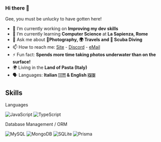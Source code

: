 ### Hi there 👋

Gee, you must be unlucky to have gotten here!

- 🔭 I’m currently working on **Improving my dev skills**
- 🌱 I’m currently learning **Computer Science** at **La Sapienza, Rome**
- 💬 Ask me about **📸Photography, 🌍 Travels and 🤿 Scuba Diving**
- 📫 How to reach me: [Site](https://francymak.com) - [Discord](https://discordapp.com/users/234236409429491712) - [eMail](mailto:mailto:francy@francymak.com?subject=I%20am%20contacting%20you!&body=Hello!%20I%20am%20contacting%20you%20for%20...)
- ⚡ Fun fact: **Spends more time taking photos underwater than on the surface!**
- 🌍 Living in the **Land of Pasta (Italy)**
- 🗣 Languages: **Italian 🇮🇹 & English 🇬🇧**

<h2>Skills</h2>
<p>Languages</p>

<img src="https://img.shields.io/badge/javascript-%23323330.svg?style=for-the-badge&logo=javascript&logoColor=%23F7DF1E" alt="JavaScript" style="max-width: 100%" />

<img src="https://img.shields.io/badge/typescript-%23007ACC.svg?style=for-the-badge&logo=typescript&logoColor=white" alt="TypeScript" style="max-width: 100%;" />

<p>Database Management / ORM</p>

<img src="https://img.shields.io/badge/mysql-%2300f.svg?style=for-the-badge&logo=mysql&logoColor=white" alt="MySQL" style="max-width: 100%;" />

<img src="https://img.shields.io/badge/MongoDB-%234ea94b.svg?style=for-the-badge&logo=mongodb&logoColor=white" alt="MongoDB" style="max-width: 100%;" />

<img src="https://img.shields.io/badge/sqlite-%2307405e.svg?style=for-the-badge&logo=sqlite&logoColor=white" alt="SQLite" style="max-width: 100%;" />

<img src="https://img.shields.io/badge/prisma-%2307405e.svg?style=for-the-badge&logo=sqlite&logoColor=white" alt="Prisma" style="max-width: 100%;" />

